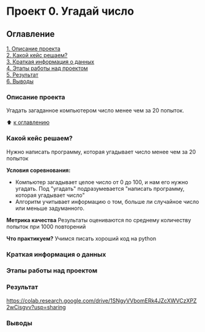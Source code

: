 # Проект 0. Угадай число

## Оглавление
[1. Описание проекта](https://github.com/Olga-Akinshina/test-2/edit/main/README.md#описание-проекта)  
[2. Какой кейс решаем?](https://github.com/Olga-Akinshina/test-2/edit/main/README.md#какой-кейс-решаем)  
[3. Краткая информация о данных](https://github.com/Olga-Akinshina/test-2/edit/main/README.md#краткая-информация-о-данных)  
[4. Этапы работы над проектом](https://github.com/Olga-Akinshina/test-2/edit/main/README.md#этапы-работы-над-проектом)  
[5. Результат](https://github.com/Olga-Akinshina/test-2/edit/main/README.md#результат)  
[6. Выводы](https://github.com/Olga-Akinshina/test-2/edit/main/README.md#выводы)  

### Описание проекта
Угадать загаданное компьютером число менее чем за 20 попыток.

:arrow_up: [к оглавлению](https://github.com/Olga-Akinshina/test-2/edit/main/README.md#оглавление)

### Какой кейс решаем?
Нужно написать программу, которая угадывает число менее чем за 20 попыток

**Условия соревнования:**
- Компьютер загадывает целое число от 0 до 100, и нам его нужно угадать. Под "угадать" подразумевается "написать программу, которая угадывает число"
- Алгоритм учитывает информацию о том, больше ли случайное число или меньше задуманного.

**Метрика качества**
Результаты оцениваются по среднему количеству попыток при 1000 повторений

**Что практикуем?**
Учимся писать хороший код на python


### Краткая информация о данных

### Этапы работы над проектом

### Результат
https://colab.research.google.com/drive/1SNgyVVbomERk4JZcXWVCzXPZ2wCisgvv?usp=sharing

### Выводы
